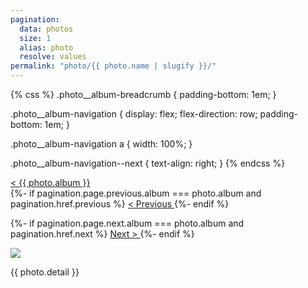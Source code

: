 ```yaml
---
pagination:
  data: photos
  size: 1
  alias: photo
  resolve: values
permalink: "photo/{{ photo.name | slugify }}/"
---
```


{% css %}
  .photo__album-breadcrumb {
    padding-bottom: 1em;
  }

  .photo__album-navigation {
    display: flex;
    flex-direction: row;
    padding-bottom: 1em;
  }

  .photo__album-navigation a {
    width: 100%;
  }

  .photo__album-navigation--next {
    text-align: right;
  }
{% endcss %}

<div class="photo__album-breadcrumb">
  <a href="/album/{{ photo.album | slugify }}/">
    < {{ photo.album }}
  </a>
</div>

<div class="photo__album-navigation">
  {%- if pagination.page.previous.album === photo.album and pagination.href.previous %}
    <a href="{{ pagination.href.previous }}">
      < Previous
    </a>
  {%- endif %}

  {%- if pagination.page.next.album === photo.album and pagination.href.next %}
    <a class="photo__album-navigation--next" href="{{ pagination.href.next }}">
      Next >
    </a>
  {%- endif %}
</div>

<img src="{{ environment.mediaURL }}/{{ photo.file }}" />

{{ photo.detail }}
